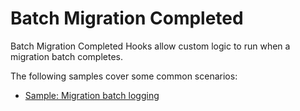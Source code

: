 ﻿# Batch Migration Completed

Batch Migration Completed Hooks allow custom logic to run when a migration batch completes.

The following samples cover some common scenarios:

- [Sample: Migration batch logging](~/samples/batch-migration-completed/log_migration_batches.md)
